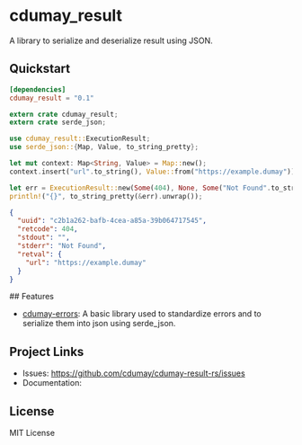 # cdumay_result

A library to serialize and deserialize result using JSON.

## Quickstart

```toml
[dependencies]
cdumay_result = "0.1"
```

```rust
extern crate cdumay_result;
extern crate serde_json;

use cdumay_result::ExecutionResult;
use serde_json::{Map, Value, to_string_pretty};

let mut context: Map<String, Value> = Map::new();
context.insert("url".to_string(), Value::from("https://example.dumay"));

let err = ExecutionResult::new(Some(404), None, Some("Not Found".to_string()), Some(context), None);
println!("{}", to_string_pretty(&err).unwrap());
```

```json
{
  "uuid": "c2b1a262-bafb-4cea-a85a-39b064717545",
  "retcode": 404,
  "stdout": "",
  "stderr": "Not Found",
  "retval": {
    "url": "https://example.dumay"
  }
}
```

## Features

- [cdumay-errors](https://github.com/cdumay/cdumay-errors-rs): A basic library used to standardize errors and to serialize them into json using serde_json.

## Project Links

- Issues: https://github.com/cdumay/cdumay-result-rs/issues
- Documentation: 

## License

MIT License